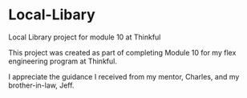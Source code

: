 # Local-Libary
Local Library project for module 10 at Thinkful

This project was created as part of completing Module 10 for my flex engineering program at Thinkful.

I appreciate the guidance I received from my mentor, Charles, and my brother-in-law, Jeff.
